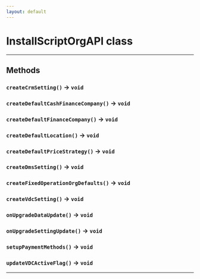 ```yaml
---
layout: default
---
```

# InstallScriptOrgAPI class
---
## Methods
### `createCrmSetting()` → `void`
### `createDefaultCashFinanceCompany()` → `void`
### `createDefaultFinanceCompany()` → `void`
### `createDefaultLocation()` → `void`
### `createDefaultPriceStrategy()` → `void`
### `createDmsSetting()` → `void`
### `createFixedOperationOrgDefaults()` → `void`
### `createVdcSetting()` → `void`
### `onUpgradeDataUpdate()` → `void`
### `onUpgradeSettingUpdate()` → `void`
### `setupPaymentMethods()` → `void`
### `updateVDCActiveFlag()` → `void`
---
